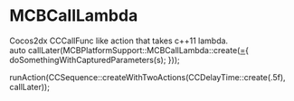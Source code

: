 MCBCallLambda
=============

Cocos2dx CCCallFunc like action that takes c++11 lambda.
<br>
auto callLater(MCBPlatformSupport::MCBCallLambda::create([=](){
        doSomethingWithCapturedParameters(s);
    }));

runAction(CCSequence::createWithTwoActions(CCDelayTime::create(.5f), callLater));